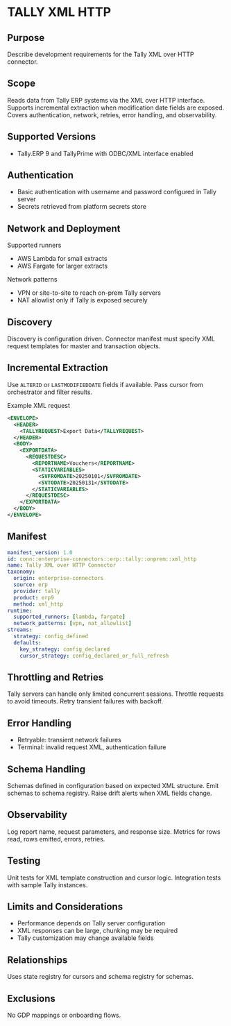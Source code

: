 # TALLY XML HTTP

## Purpose
Describe development requirements for the Tally XML over HTTP connector.

## Scope
Reads data from Tally ERP systems via the XML over HTTP interface. 
Supports incremental extraction when modification date fields are exposed. 
Covers authentication, network, retries, error handling, and observability.

## Supported Versions
- Tally.ERP 9 and TallyPrime with ODBC/XML interface enabled

## Authentication
- Basic authentication with username and password configured in Tally server
- Secrets retrieved from platform secrets store

## Network and Deployment
Supported runners
- AWS Lambda for small extracts
- AWS Fargate for larger extracts

Network patterns
- VPN or site-to-site to reach on-prem Tally servers
- NAT allowlist only if Tally is exposed securely

## Discovery
Discovery is configuration driven. 
Connector manifest must specify XML request templates for master and transaction objects.

## Incremental Extraction
Use `ALTERID` or `LASTMODIFIEDDATE` fields if available. 
Pass cursor from orchestrator and filter results.

Example XML request
```xml
<ENVELOPE>
  <HEADER>
    <TALLYREQUEST>Export Data</TALLYREQUEST>
  </HEADER>
  <BODY>
    <EXPORTDATA>
      <REQUESTDESC>
        <REPORTNAME>Vouchers</REPORTNAME>
        <STATICVARIABLES>
          <SVFROMDATE>20250101</SVFROMDATE>
          <SVTODATE>20250131</SVTODATE>
        </STATICVARIABLES>
      </REQUESTDESC>
    </EXPORTDATA>
  </BODY>
</ENVELOPE>
```

## Manifest
```yaml
manifest_version: 1.0
id: conn::enterprise-connectors::erp::tally::onprem::xml_http
name: Tally XML over HTTP Connector
taxonomy:
  origin: enterprise-connectors
  source: erp
  provider: tally
  product: erp9
  method: xml_http
runtime:
  supported_runners: [lambda, fargate]
  network_patterns: [vpn, nat_allowlist]
streams:
  strategy: config_defined
  defaults:
    key_strategy: config_declared
    cursor_strategy: config_declared_or_full_refresh
```

## Throttling and Retries
Tally servers can handle only limited concurrent sessions. 
Throttle requests to avoid timeouts. 
Retry transient failures with backoff.

## Error Handling
- Retryable: transient network failures
- Terminal: invalid request XML, authentication failure

## Schema Handling
Schemas defined in configuration based on expected XML structure. 
Emit schemas to schema registry. 
Raise drift alerts when XML fields change.

## Observability
Log report name, request parameters, and response size. 
Metrics for rows read, rows emitted, errors, retries.

## Testing
Unit tests for XML template construction and cursor logic. 
Integration tests with sample Tally instances.

## Limits and Considerations
- Performance depends on Tally server configuration
- XML responses can be large, chunking may be required
- Tally customization may change available fields

## Relationships
Uses state registry for cursors and schema registry for schemas.

## Exclusions
No GDP mappings or onboarding flows.
